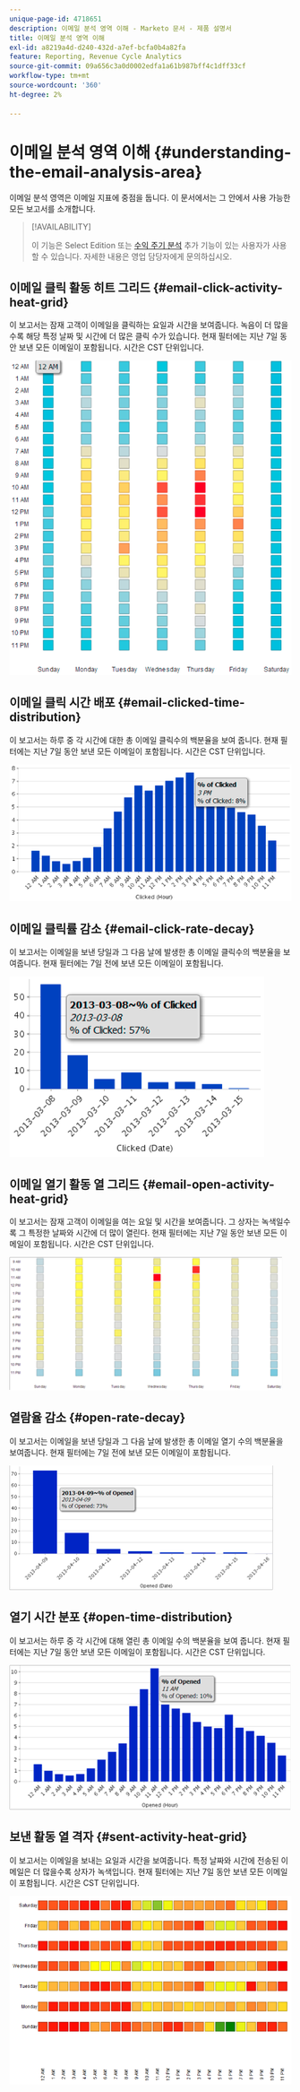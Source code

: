 ```yaml
---
unique-page-id: 4718651
description: 이메일 분석 영역 이해 - Marketo 문서 - 제품 설명서
title: 이메일 분석 영역 이해
exl-id: a8219a4d-d240-432d-a7ef-bcfa0b4a82fa
feature: Reporting, Revenue Cycle Analytics
source-git-commit: 09a656c3a0d0002edfa1a61b987bff4c1dff33cf
workflow-type: tm+mt
source-wordcount: '360'
ht-degree: 2%

---
```


# 이메일 분석 영역 이해 {#understanding-the-email-analysis-area}

이메일 분석 영역은 이메일 지표에 중점을 둡니다. 이 문서에서는 그 안에서 사용 가능한 모든 보고서를 소개합니다.

>[!AVAILABILITY]
>
>이 기능은 Select Edition 또는 [수익 주기 분석](https://www.marketo.com/global-enterprise/marketo-revenue-cycle-analytics/) 추가 기능이 있는 사용자가 사용할 수 있습니다. 자세한 내용은 영업 담당자에게 문의하십시오.

## 이메일 클릭 활동 히트 그리드 {#email-click-activity-heat-grid}

이 보고서는 잠재 고객이 이메일을 클릭하는 요일과 시간을 보여줍니다. 녹음이 더 많을수록 해당 특정 날짜 및 시간에 더 많은 클릭 수가 있습니다. 현재 필터에는 지난 7일 동안 보낸 모든 이메일이 포함됩니다. 시간은 CST 단위입니다.

![](assets/image2015-5-6-17-3a17-3a34.png)

## 이메일 클릭 시간 배포 {#email-clicked-time-distribution}

이 보고서는 하루 중 각 시간에 대한 총 이메일 클릭수의 백분율을 보여 줍니다. 현재 필터에는 지난 7일 동안 보낸 모든 이메일이 포함됩니다. 시간은 CST 단위입니다.

![](assets/image2015-5-6-17-3a20-3a55.png)

## 이메일 클릭률 감소 {#email-click-rate-decay}

이 보고서는 이메일을 보낸 당일과 그 다음 날에 발생한 총 이메일 클릭수의 백분율을 보여줍니다. 현재 필터에는 7일 전에 보낸 모든 이메일이 포함됩니다.

![](assets/image2015-5-6-17-3a26-3a50.png)

## 이메일 열기 활동 열 그리드 {#email-open-activity-heat-grid}

이 보고서는 잠재 고객이 이메일을 여는 요일 및 시간을 보여줍니다. 그 상자는 녹색일수록 그 특정한 날짜와 시간에 더 많이 열린다. 현재 필터에는 지난 7일 동안 보낸 모든 이메일이 포함됩니다. 시간은 CST 단위입니다.

![](assets/image2015-5-6-17-3a30-3a35.png)

## 열람율 감소 {#open-rate-decay}

이 보고서는 이메일을 보낸 당일과 그 다음 날에 발생한 총 이메일 열기 수의 백분율을 보여줍니다. 현재 필터에는 7일 전에 보낸 모든 이메일이 포함됩니다.

![](assets/image2015-5-6-17-3a37-3a25.png)

## 열기 시간 분포 {#open-time-distribution}

이 보고서는 하루 중 각 시간에 대해 열린 총 이메일 수의 백분율을 보여 줍니다. 현재 필터에는 지난 7일 동안 보낸 모든 이메일이 포함됩니다. 시간은 CST 단위입니다.

![](assets/image2015-5-6-17-3a39-3a15.png)

## 보낸 활동 열 격자 {#sent-activity-heat-grid}

이 보고서는 이메일을 보내는 요일과 시간을 보여줍니다. 특정 날짜와 시간에 전송된 이메일은 더 많을수록 상자가 녹색입니다. 현재 필터에는 지난 7일 동안 보낸 모든 이메일이 포함됩니다. 시간은 CST 단위입니다.

![](assets/seven.png)

